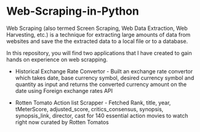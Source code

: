 # Web-Scraping-in-Python

Web Scraping (also termed Screen Scraping, Web Data Extraction, Web Harvesting, etc.) is a technique for extracting large amounts of data from websites  and save the the extracted data to a local file or to a database.

In this repository, you will find two applications that I have created to gain hands on experience on web scrapping.

- Historical Exchange Rate Convertor - Built an exchange rate convertor which takes date, base currency symbol, desired currency symbol and quantity as input and returns the converted currency amount on the date using Foreign exchange rates API

- Rotten Tomato Action list Scrapper - Fetched Rank, title, year, tMeterScore, adjusted_score, critics_consensus, synopsis, synopsis_link, director, cast for 140 essential action movies to watch right now curated by Rotten Tomatos
